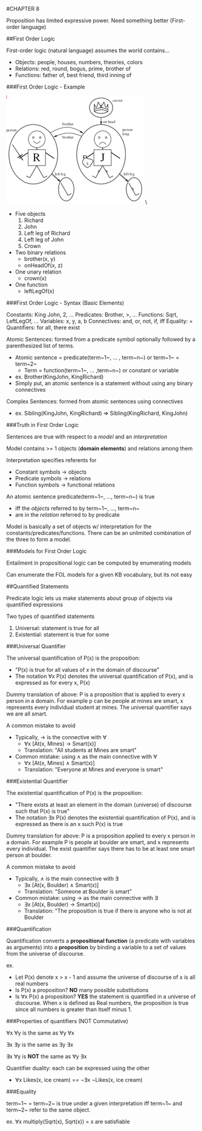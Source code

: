 #CHAPTER 8

Proposition has limited expressive power. Need something better (First-order language)

##First Order Logic

First-order logic (natural language) assumes the world contains...

- Objects: people, houses, numbers, theories, colors
- Relations: red, round, bogus, prime, brother of
- Functions: father of, best friend, third inning of

###First Order Logic - Example

![fol kin](images/folking.png)
\


- Five objects
    1. Richard
    2. John
    3. Left leg of Richard
    4. Left leg of John
    5. Crown
- Two binary relations
    - brother(x, y)
    - onHeadOf(x, z)
- One unary relation
    - crown(x)
- One function
    - leftLegOf(x)

###First Order Logic - Syntax (Basic Elements)

Constants: King John, 2, ...
Predicates: Brother, >, ...
Functions: Sqrt, LeftLegOf, ...
Variables: x, y, a, b
Connectives: and, or, not, if, iff
Equality: =
Quantifiers: for all, there exist

Atomic Sentences: formed from a predicate symbol optionally followed by a parenthesized list of terms.

- Atomic sentence = predicate(term~1~, ... , term~n~) or term~1~ = term~2~
    - Term = function(term~1~, ... ,term~n~) or constant or variable
- ex. Brother(KingJohn, KingRichard)
- Simply put, an atomic sentence is a statement without using any binary connectives

Complex Sentences: formed from atomic sentences using connectives

- ex. Sibling(KingJohn, KingRichard) => Sibling(KingRichard, KingJohn)

###Truth in First Order Logic  

Sentences are true with respect to a *model* and an *interpretation*

Model contains >= 1 objects (**domain elements**) and relations among them

Interpretation specifies referents for

- Constant symbols -> objects
- Predicate symbols -> relations
- Function symbols -> functional relations

An atomic sentence predicate(term~1~, ..., term~n~) is true

- iff the *objects* referred to by term~1~, ..., term~n~
- are in the *relation* referred to by predicate

Model is basically a set of objects w/ interpretation for the constants/predicates/functions. There can be an unlimited combination of the three to form a model. 

###Models for First Order Logic

Entailment in propositional logic can be computed by enumerating models

Can enumerate the FOL models for a given KB vocabulary, but its not easy

##Quantified Statements

Predicate logic lets us make statements about group of objects via quantified expressions

Two types of quantified statements

1. Universal: statement is true for all 
2. Existential: statement is true for some

###Universal Quantifier

The universal quantification of P(x) is the proposition:

- "P(x) is true for all values of *x* in the domain of discourse"
- The notation $\forall$x P(x) denotes the universal quantification of P(x), and is expressed as for every x, P(x)

Dummy translation of above: P is a proposition that is applied to every x person in a domain. For example p can be people at mines are smart, x represents every individual student at mines. The universal quantifier says we are all smart. 

A common mistake to avoid

- Typically, -> is the connective with $\forall$
    - $\forall$x [At(x, Mines) -> Smart(x)]
    - Translation: "All students at Mines are smart"
- Common mistake: using $\wedge$ as the main connective with $\forall$
    - $\forall$x [At(x, Mines) $\wedge$ Smart(x)]
    - Translation: "Everyone at Mines and everyone is smart"


###Existential Quantifier

The existential quantification of P(x) is the proposition:

- "There exists at least an element in the domain (universe) of discourse such that P(x) is true"
- The notation $\exists$x P(x) denotes the existential quantification of P(x), and is expressed as there is an x such P(x) is true

Dummy translation for above: P is a proposition applied to every x person in a domain. For example P is people at boulder are smart, and x represents every individual. The exist quantifier says there has to be at least one smart person at boulder. 

A common mistake to avoid

- Typically, $\wedge$ is the main connective with $\exists$
    - $\exists$x [At(x, Boulder) $\wedge$ Smart(x)]
    - Translation: "Someone at Boulder is smart"
- Common mistake: using -> as the main connective with $\exists$
    - $\exists$x [At(x, Boulder) -> Smart(x)]
    - Translation: "The proposition is true if there is anyone who is not at Boulder

###Quantification

Quantification converts a **propositional function** (a predicate with variables as arguments) into a **proposition** by binding a variable to a set of values from the universe of discourse. 

ex. 

- Let P(x) denote x > x - 1 and assume the universe of discourse of x is all real numbers
- Is P(x) a proposition? **NO** many possible substitutions
- Is $\forall$x P(x) a proposition? **YES** the statement is quantified in a universe of discourse. When x is defined as Real numbers, the proposition is true since all numbers is greater than itself minus 1. 


###Properties of quantifiers (NOT Commutative) 

$\forall$x $\forall$y is the same as $\forall$y $\forall$x

$\exists$x $\exists$y is the same as $\exists$y $\exists$x

$\exists$x $\forall$y is **NOT** the same as $\forall$y $\exists$x

Quantifier duality: each can be expressed using the other

- $\forall$x Likes(x, ice cream) == $\neg\exists$x $\neg$Likes(x, ice cream)

###Equality

term~1~ = term~2~ is true under a given interpretation iff term~1~ and term~2~ refer to the same object. 

ex. $\forall$x multiply(Sqrt(x), Sqrt(x)) = x are satisfiable


